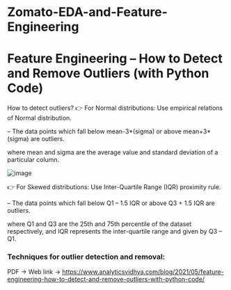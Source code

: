 # Zomato-EDA-and-Feature-Engineering

# Feature Engineering – How to Detect and Remove Outliers (with Python Code)
How to detect outliers?
👉 For Normal distributions: Use empirical relations of Normal distribution.

– The data points which fall below mean-3*(sigma) or above mean+3*(sigma) are outliers.

where mean and sigma are the average value and standard deviation of a particular column.

![image](https://user-images.githubusercontent.com/108605935/207641597-1dbbf8ef-d517-4dd2-94c5-5861e21ff85a.png)

👉 For Skewed distributions: Use Inter-Quartile Range (IQR) proximity rule.

– The data points which fall below Q1 – 1.5 IQR or above Q3 + 1.5 IQR are outliers.

where Q1 and Q3 are the 25th and 75th percentile of the dataset respectively, and IQR represents the inter-quartile range and given by Q3 – Q1.

### Techniques for outlier detection and removal:
PDF -> 
Web link -> https://www.analyticsvidhya.com/blog/2021/05/feature-engineering-how-to-detect-and-remove-outliers-with-python-code/
